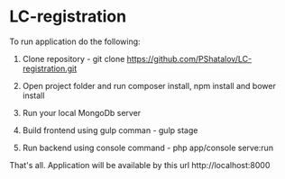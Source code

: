 # LC-registration

To run application do the following:

1) Clone repository - git clone https://github.com/PShatalov/LC-registration.git

2) Open project folder and run composer install, npm install and bower install

3) Run your local MongoDb server

4) Build frontend using gulp comman - gulp stage

5) Run backend using console command - php app/console serve:run

That's all. Application will be available by this url http://localhost:8000
